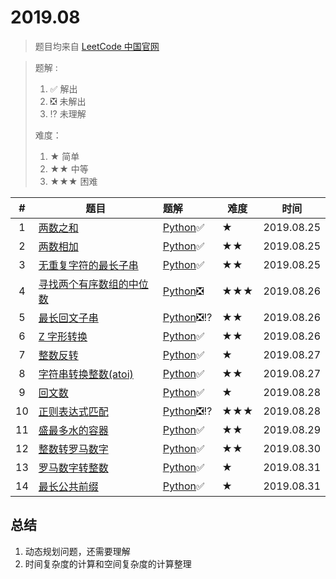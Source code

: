 # 2019.08

> 题目均来自 [LeetCode 中国官网](https://leetcode-cn.com)

> 题解 :
>
> 1. ✅ 解出
> 2. ❎ 未解出
> 3. ⁉️ 未理解
>
> 难度：
>
> 1. ★         简单
> 2. ★★     中等
> 3. ★★★ 困难



|  #   | 题目                                                         | 题解                                             | 难度 | 时间       |
| :--: | ------------------------------------------------------------ | :----------------------------------------------- | ---- | ---------- |
|  1   | [两数之和](https://leetcode-cn.com/problems/two-sum/)        | [Python](./201908/20190825/readme.md#Python)✅    | ★    | 2019.08.25 |
|  2   | [两数相加](https://leetcode-cn.com/problems/add-two-numbers/) | [Python](./201908/20190825/readme.md#Python-1)✅  | ★★   | 2019.08.25 |
|  3   | [无重复字符的最长子串](https://leetcode-cn.com/problems/longest-substring-without-repeating-characters/) | [Python](./201908/20190825/readme.md#Python-2)✅  | ★★   | 2019.08.25 |
|  4   | [寻找两个有序数组的中位数](https://leetcode-cn.com/problems/median-of-two-sorted-arrays/) | [Python](./201908/20190826/readme.md#Python)❎    | ★★★  | 2019.08.26 |
|  5   | [最长回文子串](https://leetcode-cn.com/problems/longest-palindromic-substring/) | [Python](./201908/20190826/readme.md#Python-1)❎⁉️ | ★★   | 2019.08.26 |
|  6   | [Z 字形转换](https://leetcode-cn.com/problems/zigzag-conversion/) | [Python](./201908/20190826/readme.md#Python-2)✅  | ★★   | 2019.08.26 |
|  7   | [整数反转](https://leetcode-cn.com/problems/reverse-integer/) | [Python](./201908/20190827/readme.md#Python)✅    | ★    | 2019.08.27 |
|  8   | [字符串转换整数(atoi)](https://leetcode-cn.com/problems/string-to-integer-atoi/) | [Python](./201908/20190827/readme.md#Python-1)✅  | ★★   | 2019.08.27 |
|  9   | [回文数](https://leetcode-cn.com/problems/palindrome-number/) | [Python](./201908/20190828/readme.md#Python)✅    | ★    | 2019.08.28 |
|  10  | [正则表达式匹配](https://leetcode-cn.com/problems/regular-expression-matching/) | [Python](./201908/20190828/readme.md#Python-1)❎⁉️ | ★★★  | 2019.08.28 |
|  11  | [盛最多水的容器](https://leetcode-cn.com/problems/container-with-most-water/) | [Python](./201908/20190829/readme.md#Python)✅    | ★★   | 2019.08.29 |
|  12  | [整数转罗马数字](https://leetcode-cn.com/problems/integer-to-roman/) | [Python](./201908/20190830/readme.md#Python)✅    | ★★   | 2019.08.30 |
|  13  | [罗马数字转整数](https://leetcode-cn.com/problems/roman-to-integer/) | [Python](./201908/20190831/readme.md#Python)✅    | ★    | 2019.08.31 |
|  14  | [最长公共前缀](https://leetcode-cn.com/problems/longest-common-prefix/) | [Python](./201908/20190831/readme.md#Python-1)✅  | ★    | 2019.08.31 |



## 总结

1. 动态规划问题，还需要理解
2. 时间复杂度的计算和空间复杂度的计算整理

